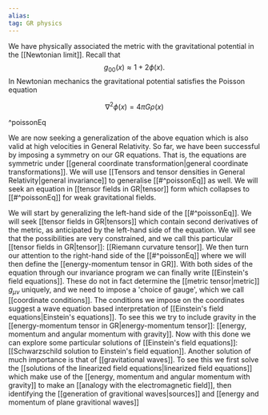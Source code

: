 ```yaml
---
alias:
tag: GR physics
---
```


We have physically associated the metric with the gravitational potential in the [[Newtonian limit]]. Recall that
$$
g_{00}(x) \approx 1+2 \phi(x) .
$$
In Newtonian mechanics the gravitational potential satisfies the Poisson equation

$$
\nabla^{2} \phi(x)=4 \pi G \rho(x)
$$

^poissonEq

We are now seeking a generalization of the above equation which is also valid at high velocities in General Relativity. So far, we have been successful by imposing a symmetry on our GR equations. That is, the equations are symmetric under [[general coordinate transformation|general coordinate transformations]]. We will use [[Tensors and tensor densities in General Relativity|general invariance]] to generalise [[#^poissonEq]] as well. We will seek an equation in [[tensor fields in GR|tensor]] form which collapses to [[#^poissonEq]] for weak gravitational fields.

We will start by generalizing the left-hand side of the [[#^poissonEq]]. We will seek [[tensor fields in GR|tensors]] which contain second derivatives of the metric, as anticipated by the left-hand side of the equation. We will see that the possibilities are very constrained, and we call this particular [[tensor fields in GR|tensor]]: [[Riemann curvature tensor]].
We then turn our attention to the right-hand side of the [[#^poissonEq]] where we will then define the [[energy-momentum tensor in GR]]. With both sides of the equation through our invariance program we can finally write [[Einstein's field equations]]. These do not in fact determine the [[metric tensor|metric]] $g_{\mu \nu }$ uniquely, and we need to impose a 'choice of gauge', which we call [[coordinate conditions]]. The conditions we impose on the coordinates suggest a wave equation based interpretation of [[Einstein's field equations|Einstein's equations]]. To see this we try to include gravity in the [[energy-momentum tensor in GR|energy-momentum tensor]]: [[energy, momentum and angular momentum with gravity]]. Now with this done we can explore some particular solutions of [[Einstein's field equations]]: [[Schwarzschild solution to Einstein's field equation]]. Another solution of much importance is that of [[gravitational waves]]. To see this we first solve the [[solutions of the linearized field equations|linearized field equations]] which make use of the [[energy, momentum and angular momentum with gravity]] to make an [[analogy with the electromagnetic field]], then identifying the [[generation of gravitional waves|sources]] and [[energy and momentum of plane gravitional waves]]